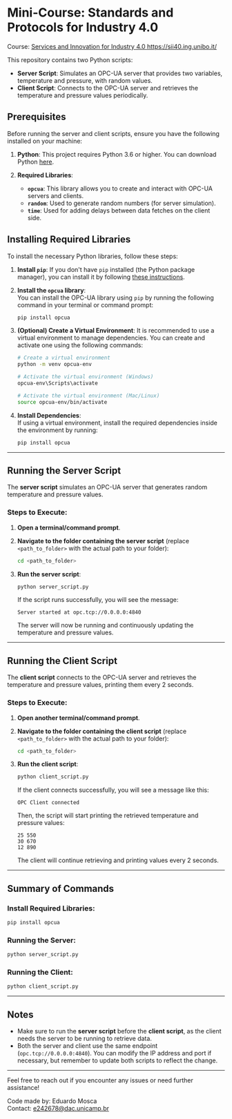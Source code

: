 # Mini-Course: Standards and Protocols for Industry 4.0​

Course: <a href="https://sii40.ing.unibo.it/"> Services and Innovation for Industry 4.0 https://sii40.ing.unibo.it/ </a>

This repository contains two Python scripts:

- **Server Script**: Simulates an OPC-UA server that provides two variables, temperature and pressure, with random values.
- **Client Script**: Connects to the OPC-UA server and retrieves the temperature and pressure values periodically.

## Prerequisites

Before running the server and client scripts, ensure you have the following installed on your machine:

1. **Python**: This project requires Python 3.6 or higher. You can download Python [here](https://www.python.org/downloads/).

2. **Required Libraries**:
   - **`opcua`**: This library allows you to create and interact with OPC-UA servers and clients.
   - **`random`**: Used to generate random numbers (for server simulation).
   - **`time`**: Used for adding delays between data fetches on the client side.

## Installing Required Libraries

To install the necessary Python libraries, follow these steps:

1. **Install `pip`**: If you don't have `pip` installed (the Python package manager), you can install it by following [these instructions](https://pip.pypa.io/en/stable/installation/).

2. **Install the `opcua` library**:  
   You can install the OPC-UA library using `pip` by running the following command in your terminal or command prompt:

   ```bash
   pip install opcua
   ```

3. **(Optional) Create a Virtual Environment**:
   It is recommended to use a virtual environment to manage dependencies. You can create and activate one using the following commands:

   ```bash
   # Create a virtual environment
   python -m venv opcua-env

   # Activate the virtual environment (Windows)
   opcua-env\Scripts\activate

   # Activate the virtual environment (Mac/Linux)
   source opcua-env/bin/activate
   ```

4. **Install Dependencies**:  
   If using a virtual environment, install the required dependencies inside the environment by running:

   ```bash
   pip install opcua
   ```

---

## Running the Server Script

The **server script** simulates an OPC-UA server that generates random temperature and pressure values.

### Steps to Execute:

1. **Open a terminal/command prompt**.

2. **Navigate to the folder containing the server script** (replace `<path_to_folder>` with the actual path to your folder):

   ```bash
   cd <path_to_folder>
   ```

3. **Run the server script**:

   ```bash
   python server_script.py
   ```

   If the script runs successfully, you will see the message:

   ```text
   Server started at opc.tcp://0.0.0.0:4840
   ```

   The server will now be running and continuously updating the temperature and pressure values.

---

## Running the Client Script

The **client script** connects to the OPC-UA server and retrieves the temperature and pressure values, printing them every 2 seconds.

### Steps to Execute:

1. **Open another terminal/command prompt**.

2. **Navigate to the folder containing the client script** (replace `<path_to_folder>` with the actual path to your folder):

   ```bash
   cd <path_to_folder>
   ```

3. **Run the client script**:

   ```bash
   python client_script.py
   ```

   If the client connects successfully, you will see a message like this:

   ```text
   OPC Client connected
   ```

   Then, the script will start printing the retrieved temperature and pressure values:

   ```text
   25 550
   30 670
   12 890
   ```

   The client will continue retrieving and printing values every 2 seconds.

---

## Summary of Commands

### Install Required Libraries:

```bash
pip install opcua
```

### Running the Server:

```bash
python server_script.py
```

### Running the Client:

```bash
python client_script.py
```

---

## Notes

- Make sure to run the **server script** before the **client script**, as the client needs the server to be running to retrieve data.
- Both the server and client use the same endpoint (`opc.tcp://0.0.0.0:4840`). You can modify the IP address and port if necessary, but remember to update both scripts to reflect the change.

---

Feel free to reach out if you encounter any issues or need further assistance!

Code made by: Eduardo Mosca <br>
Contact: e242678@dac.unicamp.br
